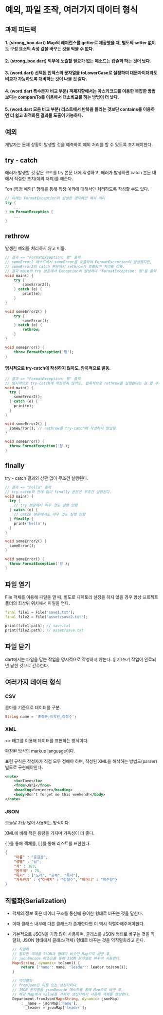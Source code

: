 # 예외, 파일 조작, 여러가지 데이터 형식
## 과제 피드백
#### 1. (strong_box.dart) Map의 레퍼런스를 getter로 제공했을 때, 별도의 setter 없이도 구성 요소의 속성 값을 바꾸는 것을 막을 수 없다.

#### 2. (strong_box.dart) 외부에 노출할 필요가 없는 메소드는 캡슐화 하는 것이 낫다.

#### 3. (word.dart) 선택된 인덱스의 문자열을 toLowerCase로 설정하여 대문자이더라도 비교가 가능하도록 대비하는 것이 나을 것 같다.

#### 4. (word.dart 특수문자 비교 부분) 객체지향에서는 아스키코드를 이용한 복잡한 방법보다는 compareTo를 이용해서 대소비교를 하는 방법이 더 낫다.

#### 5. (word.dart 모음 비교 부분) 리스트에서 반복을 돌리는 것보단 contains를 이용하면 더 쉽고 최적화된 결과물 도출이 가능하다.

## 예외
개발자는 문제 상황이 발생할 것을 예측하여 예외 처리를 할 수 있도록 조치해야한다.

## try - catch
에러가 발생할 것 같은 코드를 try 본문 내에 작성하고, 에러가 발생하면 catch 본문 내에서 적절한 조치(예외 처리)를 해준다.

"on (특정 예외)" 형태를 통해 특정 예외에 대해서만 처리하도록 작성할 수도 있다.
```dart
// 아래는 FormatException이 발생한 경우에만 예외 처리
try {
    ...
} on FormatException {
    ...
}
```

## rethrow
발생한 예외를 처리하지 않고 미룸.
```dart
// 결과 => "FormatException: 펑" 출력
// someError2 메소드에서 someError를 호출하여 FormatException이 발생했지만,
// someError2의 catch 본문에서 rethrow가 호출되어 처리를 미룸.
// 결국 main의 try 본문에서 Exception이 발생하여 "FormatException: 펑"을 출력
void main() {
    try {
        someError2();
    } catch (e) {
        print(e);
    }
}

void someError2() {
    try {
        someError();
    } catch (e) {
        rethrow;
    }
}

void someError() {
    throw FormatException('펑');
}

```

#### 명시적으로 try-catch에 작성하지 않아도, 암묵적으로 발동.
```dart
// 결과 => "FormatException: 펑" 출력
// 명시적으로 try-catch에 작성하지 않아도, 암묵적으로 rethrow를 실행한다는 걸 알 수 있다.
void main() {
  try {
    someError2();
  } catch (e) {
    print(e);
  }
}

void someError2() {
  someError(); // rethrow를 try-catch에 작성하지 않았음
}

void someError() {
  throw FormatException('펑');
}

```

## finally
try - catch 결과와 상관 없이 무조건 실행된다.
```dart
// 결과 => "hello" 출력
// try-catch와 관계 없이 finally 본문은 무조건 실행된다.
void main() {
  try {
    // try 본문에서 아무 것도 실행 안함
  } catch (e) {
    // catch 본문에서도 아무 것도 실행 안함
  } finally {
    print('hello');
  }
}

void someError2() {
  someError();
}

void someError() {
  throw FormatException('펑');
}

```

## 파일 열기
File 객체를 이용해 파일을 열 때, 별도로 디렉토리 설정을 하지 않을 경우 항상 프로젝트 폴더의 최상위 위치에서 파일을 연다.
```dart
final file1 = File('save1.txt');
final file2 = File('asset/save2.txt');

print(file1.path); // save.txt
print(file2.path); // asset/save.txt
```

## 파일 닫기
dart에서는 파일을 닫는 작업을 명시적으로 작성하지 않는다. 읽기/쓰기 작업이 완료되면 닫힌 것으로 간주한다.

## 여러가지 데이터 형식
### CSV
콤마를 기준으로 데이터를 구분.
```dart
String name = '홍길동,이학민,김철수';
```

### XML
<> 태그를 이용해 데이터를 표현하는 방식이다.

확장된 방식의 markup language이다.

표현 규칙은 작성자가 직접 모두 정해야 하며, 작성된 XML을 해석하는 방법도(parser) 별도로 구현해야한다.
```xml
<note>
    <to>Tove</to>
    <from>Jani</from>
    <heading>Reminder</heading>
    <body>Don't forget me this weekend!</body>
</note>
```
### JSON
오늘날 가장 많이 사용되는 방식이다.

XML에 비해 적은 용량을 가지며 가독성이 더 좋다.

{ }를 통해 객체를, [ ]를 통해 리스트를 표현한다.

```json
{
    "이름" : "홍길동",
    "성별" : "남",
    "키" : 183,
    "몸무게" : 75,
    "특기" : ["노래", "공부", "독서"],
    "가족관계" : {"아버지" : "김철수", "어머니" : "이춘향"}
}
```

## 직렬화(Serialization)
- 객체의 정보 혹은 데이터 구조를 통신에 용이한 형태로 바꾸는 것을 말한다.

- 이때 클래스 내부에 다른 클래스가 존재한다면 이 역시 직렬화해주어야한다.

- 기본적으로 JSON을 가장 많이 사용하며, 클래스를 JSON 형태로 바꾸는 것을 직렬화, JSON 형태에서 클래스(객체) 형태로 바꾸는 것을 역직렬화라고 한다.
    ```dart
    // 직렬화
    // 필요한 객체를 JSON과 형태가 비슷한 Map으로 바꾼 후,
    // jsonEncode 메소드를 통해 JSON 문자열로 바꾸어 사용한다.
    Map<String, dynamic> toJson() {
        return {'name': name, 'leader': leader.toJson()};
    }

    // 역직렬화
    // fromJson은 이름 있는 생성자이다.
    // JSON 문자열을 jsonDecode 메소드를 통해 Map으로 바꾼 후,
    // 해당 Map에서 value를 가져와 생성자에서 사용해 객체를 생성한다.
    Department.fromJson(Map<String, dynamic> jsonMap)
        : _name = jsonMap['name'],
          _leader = jsonMap['leader'];
    ```
